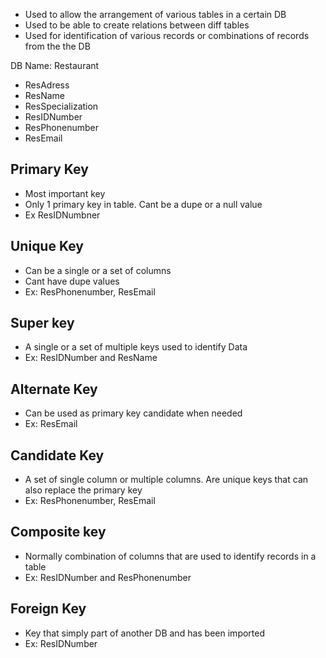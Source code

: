 - Used to allow the arrangement of various tables in a certain DB
- Used to be able to create relations between diff tables
- Used for identification of various records or combinations of records from the the DB

DB Name: Restaurant
- ResAdress
- ResName
- ResSpecialization
- ResIDNumber
- ResPhonenumber
- ResEmail

## Primary Key
- Most important key
- Only 1 primary key in table. Cant be a dupe or a null value
- Ex ResIDNumbner

## Unique Key
- Can be a single or a set of columns
- Cant have dupe values
- Ex: ResPhonenumber, ResEmail

## Super key
- A single or a set of multiple keys used to identify Data
- Ex: ResIDNumber and ResName

## Alternate Key
- Can be used as primary key candidate when needed
- Ex: ResEmail

## Candidate Key
- A set of single column or multiple columns. Are unique keys that can also replace the primary key
- Ex: ResPhonenumber, ResEmail

## Composite key
- Normally combination of columns that are used to identify records in a table
- Ex: ResIDNumber and ResPhonenumber

## Foreign Key
- Key that simply part of another DB and has been imported
- Ex: ResIDNumber


